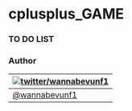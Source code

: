 # cplusplus_GAME

### TO DO LIST







### Author

| [![twitter/wannabevunf1](https://pbs.twimg.com/profile_images/723596755514867712/TTGTLJ0l_400x400.jpg)](https://twitter.com/wannabevunf1 "Follow @wannabevunf1 on Twitter") |
|---|
| [@wannabevunf1](https://twitter.com/wannabevunf1) |
